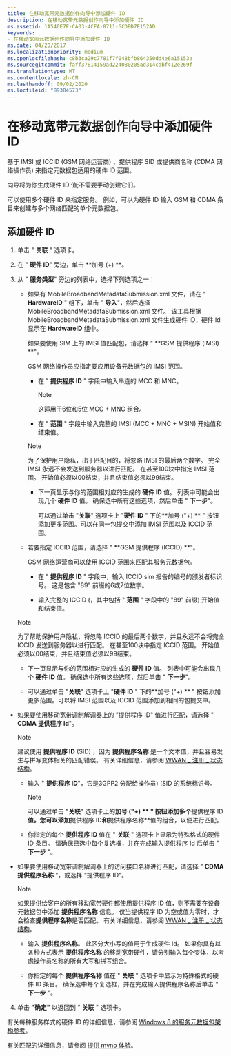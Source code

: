 ```yaml
---
title: 在移动宽带元数据创作向导中添加硬件 ID
description: 在移动宽带元数据创作向导中添加硬件 ID
ms.assetid: 1A540E7F-CA03-4CFA-8711-6CDBD7E152AD
keywords:
- 在移动宽带元数据创作向导中添加硬件 ID
ms.date: 04/20/2017
ms.localizationpriority: medium
ms.openlocfilehash: c8b3ca29c7781f7f048bfb864350dd4e6a15153a
ms.sourcegitcommit: faff37814159ad224080205ad314cabf412e269f
ms.translationtype: MT
ms.contentlocale: zh-CN
ms.lasthandoff: 09/02/2020
ms.locfileid: "89384573"
---
```

# <a name="add-hardware-ids-in-the-mobile-broadband-metadata-authoring-wizard"></a>在移动宽带元数据创作向导中添加硬件 ID

基于 IMSI 或 ICCID (GSM 网络运营商) 、提供程序 SID 或提供商名称 (CDMA 网络操作员) 来指定元数据包适用的硬件 ID 范围。

向导将为你生成硬件 ID 值;不需要手动创建它们。

可以使用多个硬件 ID 来指定服务。 例如，可以为硬件 ID 输入 GSM 和 CDMA 条目来创建与多个网络匹配的单个元数据包。

## <a name="to-add-the-hardware-id"></a>添加硬件 ID

1. 单击 " **关联** " 选项卡。

2. 在 " **硬件 ID**" 旁边，单击 **加号 (+) **。

3. 从 " **服务类型**" 旁边的列表中，选择下列选项之一：

    - 如果有 MobileBroadbandMetadataSubmission.xml 文件，请在 " **HardwareID** " 组下，单击 " **导入**"，然后选择 MobileBroadbandMetadataSubmission.xml 文件。 该工具根据 MobileBroadbandMetadataSubmission.xml 文件生成硬件 ID，硬件 Id 显示在 **HardwareID** 组中。

      如果要使用 SIM 上的 IMSI 值匹配包，请选择 " **GSM 提供程序 (IMSI) **"。

      GSM 网络操作员应指定要应用设备元数据包的 IMSI 范围。

      - 在 " **提供程序 ID** " 字段中输入串连的 MCC 和 MNC。

        > [!NOTE]
        > 这适用于6位和5位 MCC + MNC 组合。

      - 在 " **范围** " 字段中输入完整的 IMSI (MCC + MNC + MSIN) 开始值和结束值。

      > [!NOTE]
      > 为了保护用户隐私，出于匹配目的，将忽略 IMSI 的最后两个数字。 完全 IMSI 永远不会发送到服务器以进行匹配。 在甚至100块中指定 IMSI 范围。 开始值必须以00结束，并且结束值必须以99结束。

      - 下一页显示与你的范围相对应的生成的 **硬件 ID** 值。 列表中可能会出现几个 **硬件 ID** 值。 确保选中所有这些选项，然后单击 " **下一步**"。

        可以通过单击 "**关联**" 选项卡上 "**硬件 ID** " 下的**加号 ("+) ** " 按钮添加更多范围。可以在同一包提交中添加 IMSI 范围以及 ICCID 范围。

    - 若要指定 ICCID 范围，请选择 " **GSM 提供程序 (ICCID) **"。

      GSM 网络运营商可以使用 ICCID 范围来匹配其服务元数据包。

      - 在 " **提供程序 ID** " 字段中，输入 ICCID sim 报告的编号的颁发者标识号。 这是包含 "89" 前缀的6或7位数字。
  
      - 输入完整的 ICCID (，其中包括 " **范围** " 字段中的 "89" 前缀) 开始值和结束值。

    > [!NOTE]
    > 为了帮助保护用户隐私，将忽略 ICCID 的最后两个数字，并且永远不会将完全 ICCID 发送到服务器以进行匹配。 在甚至100块中指定 ICCID 范围。 开始值必须以00结束，并且结束值必须以99结束。

      - 下一页显示与你的范围相对应的生成的 **硬件 ID** 值。 列表中可能会出现几个 **硬件 ID** 值。 确保选中所有这些选项，然后单击 " **下一步**"。

      - 可以通过单击 "**关联**" 选项卡上 "**硬件 ID** " 下的**加号 ("+) ** " 按钮添加更多范围。可以将 IMSI 范围以及 ICCID 范围添加到相同的包提交中。

- 如果要使用移动宽带调制解调器上的 "提供程序 ID" 值进行匹配，请选择 " **CDMA 提供程序 id**"。
  
  > [!NOTE]
  > 建议使用 **提供程序 ID** (SID) ，因为 **提供程序名称** 是一个文本值，并且容易发生与拼写变体相关的匹配错误。 有关详细信息，请参阅 [WWAN \_ 注册 \_ 状态结构](/windows-hardware/drivers/ddi/wwan/ns-wwan-_wwan_registration_state)。

  - 输入 " **提供程序 ID**"，它是3GPP2 分配给操作员)  (SID 的系统标识号。
  
      > [!NOTE]
      > 可以通过单击 "**关联**" 选项卡上的**加号 ("+) ** " 按钮添加多个**提供程序 ID**值。您可以添加**提供程序 ID**和**提供程序名称**值的组合，以便进行匹配。

  - 你指定的每个 **提供程序 ID** 值在 " **关联** " 选项卡上显示为特殊格式的硬件 ID 条目。 请确保已选中每个复选框，并在完成输入提供程序 Id 后单击 " **下一步** "。

- 如果要使用移动宽带调制解调器上的访问接口名称进行匹配，请选择 " **CDMA 提供程序名称** "，或选择 "提供程序 ID"。

  > [!NOTE]
  > 如果提供给客户的所有移动宽带硬件都使用提供程序 ID 值，则不需要在设备元数据包中添加 **提供程序名称** 信息。 仅当提供程序 ID 为空或值为零时，才会检查**提供程序名称**是否匹配。 有关详细信息，请参阅 [WWAN \_ 注册 \_ 状态结构](/windows-hardware/drivers/ddi/wwan/ns-wwan-_wwan_registration_state)。

  - 输入 **提供程序名称**。 此区分大小写的值用于生成硬件 Id。 如果你具有以各种方式表示 **提供程序名称** 的移动宽带硬件，请分别输入每个变体，以考虑操作员名称的所有大写和拼写组合。

  - 你指定的每个 **提供程序名称** 值在 " **关联** " 选项卡中显示为特殊格式的硬件 ID 条目。 确保选中每个复选框，并在完成输入提供程序名称后单击 " **下一步** "。

4. 单击 **"确定"** 以返回到 " **关联** " 选项卡。

有关每种服务样式的硬件 ID 的详细信息，请参阅 [Windows 8 的服务元数据包架构参考](https://docs.microsoft.com/windows-hardware/drivers/mobilebroadband/service-metadata-package-schema-reference)。

有关匹配的详细信息，请参阅 [提供 mvno 体验](../mobilebroadband/delivering-experiences-for-mvnos.md)。